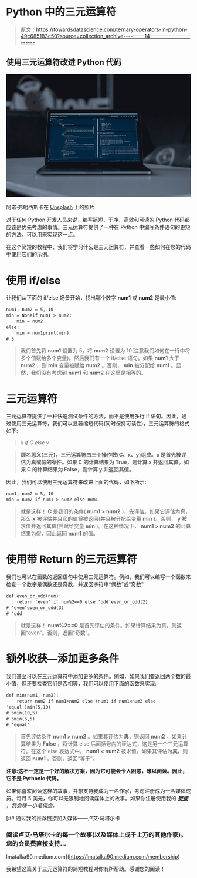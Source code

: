 # Python 中的三元运算符

> 原文：<https://towardsdatascience.com/ternary-operators-in-python-49c685183c50?source=collection_archive---------14----------------------->

## 使用三元运算符改进 Python 代码

![](img/82981fb2f657b72e262003b77dc6feef.png)

阿诺·弗朗西斯卡在 [Unsplash](https://unsplash.com?utm_source=medium&utm_medium=referral) 上的照片

对于任何 Python 开发人员来说，编写简短、干净、高效和可读的 Python 代码都应该是优先考虑的事情。三元运算符提供了一种在 Python 中编写条件语句的更短的方法，可以用来实现这一点。

在这个简短的教程中，我们将学习什么是三元运算符，并查看一些如何在您的代码中使用它们的示例。

# 使用 if/else

让我们从下面的 if/else 场景开始，找出哪个数字 **num1** 或 **num2** 是最小值:

```
num1, num2 = 5, 10
min = Noneif num1 > num2:
    min = num2
else:
    min = num1print(min)
# 5
```

> 我们首先将 **num1** 设置为 5，将 **num2** 设置为 10(注意我们如何在一行中将多个值赋给多个变量)。然后我们有一个 if/else 语句。如果 **num1** 大于 **num2** ，则 **min** 变量被赋给 **num2** 。否则， **min** 被分配给 **num1** 。显然，我们没有考虑到 **num1** 和 **num2** 在这里是相等的。

# 三元运算符

三元运算符提供了一种快速测试条件的方法，而不是使用多行 if 语句。因此，通过使用三元运算符，我们可以显著缩短代码(同时保持可读性)，三元运算符的格式如下:

> *x if C else y*

> **顾名思义(三元)，三元运算符由三个操作数(C、x、y)组成。c 是首先被评估为真或假的条件。如果 C 的计算结果为 True，则计算 x 并返回其值。如果 C 的计算结果为 False，则计算 y 并返回其值。**

因此，我们可以使用三元运算符来改进上面的代码，如下所示:

```
num1, num2 = 5, 10
min = num2 if num1 > num2 else num1
```

> 就是这样！ **C** 是我们的条件( **num1 > num2** )，先评估。如果它评估为真，那么 **x** 被评估并且它的值将被返回(并且被分配给变量 **min** )。否则， **y** 被求值并返回其值(并赋给变量 **min** )。在这种情况下， **num1 > num2** 的计算结果为假，因此返回 **num1** 的值。

# 使用带 Return 的三元运算符

我们也可以在函数的返回语句中使用三元运算符。例如，我们可以编写一个函数来检查一个数字是偶数还是奇数，并返回字符串“偶数”或“奇数”:

```
def even_or_odd(num):
    return 'even' if num%2==0 else 'odd'even_or_odd(2)
# 'even'even_or_odd(3)
# 'odd'
```

> 就是这样！ **num%2==0** 是首先评估的条件。如果计算结果为真，则返回“even”。否则，返回“奇数”。

# 额外收获—添加更多条件

我们甚至可以在三元运算符中添加更多的条件。例如，如果我们要返回两个数的最小值，但还要检查它们是否相等，我们可以使用下面的函数来实现:

```
def min(num1, num2):
    return num2 if num1>num2 else (num1 if num1<num2 else 'equal')min(5,10)
# 5min(10,5)
# 5min(5,5)
# 'equal'
```

> 首先评估条件 **num1 > num2** 。如果其评估为**真**，则返回 **num2** 。如果计算结果为 **False** ，将计算 else 后面括号内的表达式，这是另一个三元运算符。在这个 else 表达式中， **num1 < num2** 被求值。如果其评估为**真**，则返回 **num1** 。否则，返回“等于”。

**注意:这不一定是一个好的解决方案，因为它可能会令人困惑，难以阅读。因此，它不是 Pythonic 代码。**

如果你喜欢阅读这样的故事，并想支持我成为一名作家，考虑注册成为一名媒体成员。每月 5 美元，你可以无限制地阅读媒体上的故事。如果你注册使用我的 [***链接***](https://lmatalka90.medium.com/membership) *，我会赚一小笔佣金。*

[](https://lmatalka90.medium.com/membership) [## 通过我的推荐链接加入媒体——卢艾·马塔尔卡

### 阅读卢艾·马塔尔卡的每一个故事(以及媒体上成千上万的其他作家)。您的会员费直接支持…

lmatalka90.medium.com](https://lmatalka90.medium.com/membership) 

我希望这篇关于三元运算符的简短教程对你有所帮助。感谢您的阅读！